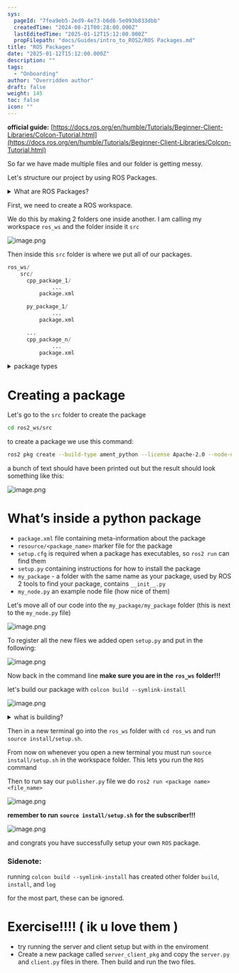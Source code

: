 ```yaml
---
sys:
  pageId: "7fea9eb5-2ed9-4e73-b6d6-5e093b833dbb"
  createdTime: "2024-08-21T00:28:00.000Z"
  lastEditedTime: "2025-01-12T15:12:00.000Z"
  propFilepath: "docs/Guides/intro_to_ROS2/ROS Packages.md"
title: "ROS Packages"
date: "2025-01-12T15:12:00.000Z"
description: ""
tags:
  - "Onboarding"
author: "Overridden author"
draft: false
weight: 145
toc: false
icon: ""
---
```


**official guide:** [https://docs.ros.org/en/humble/Tutorials/Beginner-Client-Libraries/Colcon-Tutorial.html](https://docs.ros.org/en/humble/Tutorials/Beginner-Client-Libraries/Colcon-Tutorial.html)

So far we have made multiple files and our folder is getting messy.

Let's structure our project by using ROS Packages.

<details>

<summary>What are ROS Packages?</summary>

ROS Packages are, as the name implies, packages of code that are highly sharable between ROS developers.

They consist of a folder, `package.xml` file, and source code

```python
      cpp_package_1/
		      ... imagine much code files here ..
          package.xml
```

</details>

First, we need to create a ROS workspace.

We do this by making 2 folders one inside another. I am calling my workspace `ros_ws` and the folder inside it `src`

![image.png](https://prod-files-secure.s3.us-west-2.amazonaws.com/d518164a-d88e-44d1-a4ee-3adb3bd8bce0/70706947-fd18-4537-a67b-e12946812d31/image.png?X-Amz-Algorithm=AWS4-HMAC-SHA256&X-Amz-Content-Sha256=UNSIGNED-PAYLOAD&X-Amz-Credential=ASIAZI2LB466Q3BCKKY3%2F20250317%2Fus-west-2%2Fs3%2Faws4_request&X-Amz-Date=20250317T230754Z&X-Amz-Expires=3600&X-Amz-Security-Token=IQoJb3JpZ2luX2VjEPf%2F%2F%2F%2F%2F%2F%2F%2F%2F%2FwEaCXVzLXdlc3QtMiJGMEQCIGMq0ZVfajn82fAhDfdWOtmOYxet%2BhTiUz8395v0I2AxAiB0fjXyMyUHg3Vgt8JbZnD4ZooWFSWT1yNH0O4tCIaoICr%2FAwhPEAAaDDYzNzQyMzE4MzgwNSIMXpNTVMK3A7%2BNhYS4KtwD5HurcamWv%2FvfDevEGQrw716Ui%2Bgglcq5B%2FMr5kge%2BOHIKn%2FrcPLDSX2zfHrJi4U3uQLpBsPwLP7hujc37xFiOfzEd%2FYkodprofyu%2BJA8pSi5jLjKIRDHa%2Bl66EjD4ncSTfVqZpxfkvy1wwhA3expKslxzjgrJS5ApdGbl2tU69eIqd6YNrtXn%2FvOeiaT8Jz7JT1WtSUixj%2FVHR7MD%2BKRy8L9sy1dgfu3OI1EmWUipYXAYX8%2B8dRiBPqilbayo85QbjqBCSmTn9Jn7VeCsIYiDwGJ48kFDPXVf1OkCo0tVakuHcZzyRmVpEr0udGLTteb3NcgPaVnLpP4BI%2BdTFALz8jHpMBsm5FFq4JMKHtZTv7Zq2J0%2Fp0V3zzGtq5fFgN31f0tV75QOH8BSTqQg2R%2BEMjBlS6RAX1eqJjjzIfJmQEDzK3yyfe0aLDGl5N48RB6g8NqJhOwZHN%2BOemHkmWobVJm1Vf05Hqtf1hVhSOLNxB0hCCy8HPa%2BKs7H6mBqdNEwA6pKoaqpcqhnkf3GrPvCt4OUE8kDEy4BEatRhu06RmtnGgAKBW2A0OpJ2YnC30QxC1YJW6ZY61s%2FfaCPIEcMqFfIXvxC3fjInYncEx94TXyM9eU9yb7ciDgTjYw48DivgY6pgFvs1mjPcA88IYOSVjIpOJRgfcDMJCQ6JzvJnJ5L5pyv%2BM75v%2Bi77awJWYZJIJBMSwlBJRegVuqUOnTnYPOdxd625pFnSOMA%2FfD%2FsewAdnYPMiDv9NLzr3whQp3VQ67HIENL2fWB0wCw6M3CMVaZi98K4DogLh3i0f3fa0%2FW8oaXTtCQsGH3hyEiRrb5Qm1f2anbdVXxPlDOtlgUskjD63gSyCaJY%2Bp&X-Amz-Signature=6fddf82c79a3b723ada63b11d1f38d1640dc544870db55067274251e27d50b03&X-Amz-SignedHeaders=host&x-id=GetObject)

Then inside this `src` folder is where we put all of our packages.

```python
ros_ws/
    src/
      cpp_package_1/
		      ...
          package.xml

      py_package_1/
		      ...
          package.xml

      ...
      cpp_package_n/
		      ...
          package.xml

```

<details>

<summary>package types</summary>

packages can be either `C++` or python.

the intern file structure is different for each but for this guide we will stick to creating python packages

</details>

# Creating a package

Let's go to the `src` folder to create the package

```bash
cd ros2_ws/src
```

to create a package we use this command:

```bash
ros2 pkg create --build-type ament_python --license Apache-2.0 --node-name my_node my_package
```

a bunch of text should have been printed out but the result should look something like this:

![image.png](https://prod-files-secure.s3.us-west-2.amazonaws.com/d518164a-d88e-44d1-a4ee-3adb3bd8bce0/e6cf1e3f-8512-4a3e-b131-079f800bf3e8/image.png?X-Amz-Algorithm=AWS4-HMAC-SHA256&X-Amz-Content-Sha256=UNSIGNED-PAYLOAD&X-Amz-Credential=ASIAZI2LB466Q3BCKKY3%2F20250317%2Fus-west-2%2Fs3%2Faws4_request&X-Amz-Date=20250317T230755Z&X-Amz-Expires=3600&X-Amz-Security-Token=IQoJb3JpZ2luX2VjEPf%2F%2F%2F%2F%2F%2F%2F%2F%2F%2FwEaCXVzLXdlc3QtMiJGMEQCIGMq0ZVfajn82fAhDfdWOtmOYxet%2BhTiUz8395v0I2AxAiB0fjXyMyUHg3Vgt8JbZnD4ZooWFSWT1yNH0O4tCIaoICr%2FAwhPEAAaDDYzNzQyMzE4MzgwNSIMXpNTVMK3A7%2BNhYS4KtwD5HurcamWv%2FvfDevEGQrw716Ui%2Bgglcq5B%2FMr5kge%2BOHIKn%2FrcPLDSX2zfHrJi4U3uQLpBsPwLP7hujc37xFiOfzEd%2FYkodprofyu%2BJA8pSi5jLjKIRDHa%2Bl66EjD4ncSTfVqZpxfkvy1wwhA3expKslxzjgrJS5ApdGbl2tU69eIqd6YNrtXn%2FvOeiaT8Jz7JT1WtSUixj%2FVHR7MD%2BKRy8L9sy1dgfu3OI1EmWUipYXAYX8%2B8dRiBPqilbayo85QbjqBCSmTn9Jn7VeCsIYiDwGJ48kFDPXVf1OkCo0tVakuHcZzyRmVpEr0udGLTteb3NcgPaVnLpP4BI%2BdTFALz8jHpMBsm5FFq4JMKHtZTv7Zq2J0%2Fp0V3zzGtq5fFgN31f0tV75QOH8BSTqQg2R%2BEMjBlS6RAX1eqJjjzIfJmQEDzK3yyfe0aLDGl5N48RB6g8NqJhOwZHN%2BOemHkmWobVJm1Vf05Hqtf1hVhSOLNxB0hCCy8HPa%2BKs7H6mBqdNEwA6pKoaqpcqhnkf3GrPvCt4OUE8kDEy4BEatRhu06RmtnGgAKBW2A0OpJ2YnC30QxC1YJW6ZY61s%2FfaCPIEcMqFfIXvxC3fjInYncEx94TXyM9eU9yb7ciDgTjYw48DivgY6pgFvs1mjPcA88IYOSVjIpOJRgfcDMJCQ6JzvJnJ5L5pyv%2BM75v%2Bi77awJWYZJIJBMSwlBJRegVuqUOnTnYPOdxd625pFnSOMA%2FfD%2FsewAdnYPMiDv9NLzr3whQp3VQ67HIENL2fWB0wCw6M3CMVaZi98K4DogLh3i0f3fa0%2FW8oaXTtCQsGH3hyEiRrb5Qm1f2anbdVXxPlDOtlgUskjD63gSyCaJY%2Bp&X-Amz-Signature=67e7d6c06a2dc1b15d68f4162ff6dbe4dfd661800e8d67c5ac0739da2a293403&X-Amz-SignedHeaders=host&x-id=GetObject)

# What’s inside a python package

- `package.xml` file containing meta-information about the package
- `resource/<package_name>` marker file for the package
- `setup.cfg` is required when a package has executables, so `ros2 run` can find them
- `setup.py` containing instructions for how to install the package
- `my_package` - a folder with the same name as your package, used by ROS 2 tools to find your package, contains `__init__.py`
- `my_node.py` an example node file (how nice of them)

Let's move all of our code into the `my_package/my_package` folder (this is next to the `my_node.py` file)

![image.png](https://prod-files-secure.s3.us-west-2.amazonaws.com/d518164a-d88e-44d1-a4ee-3adb3bd8bce0/9ce58f11-0da9-4d3e-b86d-506a9685d378/image.png?X-Amz-Algorithm=AWS4-HMAC-SHA256&X-Amz-Content-Sha256=UNSIGNED-PAYLOAD&X-Amz-Credential=ASIAZI2LB466Q3BCKKY3%2F20250317%2Fus-west-2%2Fs3%2Faws4_request&X-Amz-Date=20250317T230755Z&X-Amz-Expires=3600&X-Amz-Security-Token=IQoJb3JpZ2luX2VjEPf%2F%2F%2F%2F%2F%2F%2F%2F%2F%2FwEaCXVzLXdlc3QtMiJGMEQCIGMq0ZVfajn82fAhDfdWOtmOYxet%2BhTiUz8395v0I2AxAiB0fjXyMyUHg3Vgt8JbZnD4ZooWFSWT1yNH0O4tCIaoICr%2FAwhPEAAaDDYzNzQyMzE4MzgwNSIMXpNTVMK3A7%2BNhYS4KtwD5HurcamWv%2FvfDevEGQrw716Ui%2Bgglcq5B%2FMr5kge%2BOHIKn%2FrcPLDSX2zfHrJi4U3uQLpBsPwLP7hujc37xFiOfzEd%2FYkodprofyu%2BJA8pSi5jLjKIRDHa%2Bl66EjD4ncSTfVqZpxfkvy1wwhA3expKslxzjgrJS5ApdGbl2tU69eIqd6YNrtXn%2FvOeiaT8Jz7JT1WtSUixj%2FVHR7MD%2BKRy8L9sy1dgfu3OI1EmWUipYXAYX8%2B8dRiBPqilbayo85QbjqBCSmTn9Jn7VeCsIYiDwGJ48kFDPXVf1OkCo0tVakuHcZzyRmVpEr0udGLTteb3NcgPaVnLpP4BI%2BdTFALz8jHpMBsm5FFq4JMKHtZTv7Zq2J0%2Fp0V3zzGtq5fFgN31f0tV75QOH8BSTqQg2R%2BEMjBlS6RAX1eqJjjzIfJmQEDzK3yyfe0aLDGl5N48RB6g8NqJhOwZHN%2BOemHkmWobVJm1Vf05Hqtf1hVhSOLNxB0hCCy8HPa%2BKs7H6mBqdNEwA6pKoaqpcqhnkf3GrPvCt4OUE8kDEy4BEatRhu06RmtnGgAKBW2A0OpJ2YnC30QxC1YJW6ZY61s%2FfaCPIEcMqFfIXvxC3fjInYncEx94TXyM9eU9yb7ciDgTjYw48DivgY6pgFvs1mjPcA88IYOSVjIpOJRgfcDMJCQ6JzvJnJ5L5pyv%2BM75v%2Bi77awJWYZJIJBMSwlBJRegVuqUOnTnYPOdxd625pFnSOMA%2FfD%2FsewAdnYPMiDv9NLzr3whQp3VQ67HIENL2fWB0wCw6M3CMVaZi98K4DogLh3i0f3fa0%2FW8oaXTtCQsGH3hyEiRrb5Qm1f2anbdVXxPlDOtlgUskjD63gSyCaJY%2Bp&X-Amz-Signature=cbaa00220a4e8b758da37676e39df8a1f93159c645c0b39d37ac5c397244b032&X-Amz-SignedHeaders=host&x-id=GetObject)

To register all the new files we added open `setup.py` and put in the following:

![image.png](https://prod-files-secure.s3.us-west-2.amazonaws.com/d518164a-d88e-44d1-a4ee-3adb3bd8bce0/1cd7c262-4cae-4496-9d75-c178537d24a2/image.png?X-Amz-Algorithm=AWS4-HMAC-SHA256&X-Amz-Content-Sha256=UNSIGNED-PAYLOAD&X-Amz-Credential=ASIAZI2LB466Q3BCKKY3%2F20250317%2Fus-west-2%2Fs3%2Faws4_request&X-Amz-Date=20250317T230755Z&X-Amz-Expires=3600&X-Amz-Security-Token=IQoJb3JpZ2luX2VjEPf%2F%2F%2F%2F%2F%2F%2F%2F%2F%2FwEaCXVzLXdlc3QtMiJGMEQCIGMq0ZVfajn82fAhDfdWOtmOYxet%2BhTiUz8395v0I2AxAiB0fjXyMyUHg3Vgt8JbZnD4ZooWFSWT1yNH0O4tCIaoICr%2FAwhPEAAaDDYzNzQyMzE4MzgwNSIMXpNTVMK3A7%2BNhYS4KtwD5HurcamWv%2FvfDevEGQrw716Ui%2Bgglcq5B%2FMr5kge%2BOHIKn%2FrcPLDSX2zfHrJi4U3uQLpBsPwLP7hujc37xFiOfzEd%2FYkodprofyu%2BJA8pSi5jLjKIRDHa%2Bl66EjD4ncSTfVqZpxfkvy1wwhA3expKslxzjgrJS5ApdGbl2tU69eIqd6YNrtXn%2FvOeiaT8Jz7JT1WtSUixj%2FVHR7MD%2BKRy8L9sy1dgfu3OI1EmWUipYXAYX8%2B8dRiBPqilbayo85QbjqBCSmTn9Jn7VeCsIYiDwGJ48kFDPXVf1OkCo0tVakuHcZzyRmVpEr0udGLTteb3NcgPaVnLpP4BI%2BdTFALz8jHpMBsm5FFq4JMKHtZTv7Zq2J0%2Fp0V3zzGtq5fFgN31f0tV75QOH8BSTqQg2R%2BEMjBlS6RAX1eqJjjzIfJmQEDzK3yyfe0aLDGl5N48RB6g8NqJhOwZHN%2BOemHkmWobVJm1Vf05Hqtf1hVhSOLNxB0hCCy8HPa%2BKs7H6mBqdNEwA6pKoaqpcqhnkf3GrPvCt4OUE8kDEy4BEatRhu06RmtnGgAKBW2A0OpJ2YnC30QxC1YJW6ZY61s%2FfaCPIEcMqFfIXvxC3fjInYncEx94TXyM9eU9yb7ciDgTjYw48DivgY6pgFvs1mjPcA88IYOSVjIpOJRgfcDMJCQ6JzvJnJ5L5pyv%2BM75v%2Bi77awJWYZJIJBMSwlBJRegVuqUOnTnYPOdxd625pFnSOMA%2FfD%2FsewAdnYPMiDv9NLzr3whQp3VQ67HIENL2fWB0wCw6M3CMVaZi98K4DogLh3i0f3fa0%2FW8oaXTtCQsGH3hyEiRrb5Qm1f2anbdVXxPlDOtlgUskjD63gSyCaJY%2Bp&X-Amz-Signature=afbc15366ae8c0c72d9f4e77406ec858d142d0de772ba921d6df5a892d9fa4d5&X-Amz-SignedHeaders=host&x-id=GetObject)

Now back in the command line **make sure you are in the** **`ros_ws`** **folder!!!**

let's build our package with `colcon build --symlink-install`

![image.png](https://prod-files-secure.s3.us-west-2.amazonaws.com/d518164a-d88e-44d1-a4ee-3adb3bd8bce0/2f2a0d27-b173-48fd-b189-5f5c0ce65619/image.png?X-Amz-Algorithm=AWS4-HMAC-SHA256&X-Amz-Content-Sha256=UNSIGNED-PAYLOAD&X-Amz-Credential=ASIAZI2LB466Q3BCKKY3%2F20250317%2Fus-west-2%2Fs3%2Faws4_request&X-Amz-Date=20250317T230755Z&X-Amz-Expires=3600&X-Amz-Security-Token=IQoJb3JpZ2luX2VjEPf%2F%2F%2F%2F%2F%2F%2F%2F%2F%2FwEaCXVzLXdlc3QtMiJGMEQCIGMq0ZVfajn82fAhDfdWOtmOYxet%2BhTiUz8395v0I2AxAiB0fjXyMyUHg3Vgt8JbZnD4ZooWFSWT1yNH0O4tCIaoICr%2FAwhPEAAaDDYzNzQyMzE4MzgwNSIMXpNTVMK3A7%2BNhYS4KtwD5HurcamWv%2FvfDevEGQrw716Ui%2Bgglcq5B%2FMr5kge%2BOHIKn%2FrcPLDSX2zfHrJi4U3uQLpBsPwLP7hujc37xFiOfzEd%2FYkodprofyu%2BJA8pSi5jLjKIRDHa%2Bl66EjD4ncSTfVqZpxfkvy1wwhA3expKslxzjgrJS5ApdGbl2tU69eIqd6YNrtXn%2FvOeiaT8Jz7JT1WtSUixj%2FVHR7MD%2BKRy8L9sy1dgfu3OI1EmWUipYXAYX8%2B8dRiBPqilbayo85QbjqBCSmTn9Jn7VeCsIYiDwGJ48kFDPXVf1OkCo0tVakuHcZzyRmVpEr0udGLTteb3NcgPaVnLpP4BI%2BdTFALz8jHpMBsm5FFq4JMKHtZTv7Zq2J0%2Fp0V3zzGtq5fFgN31f0tV75QOH8BSTqQg2R%2BEMjBlS6RAX1eqJjjzIfJmQEDzK3yyfe0aLDGl5N48RB6g8NqJhOwZHN%2BOemHkmWobVJm1Vf05Hqtf1hVhSOLNxB0hCCy8HPa%2BKs7H6mBqdNEwA6pKoaqpcqhnkf3GrPvCt4OUE8kDEy4BEatRhu06RmtnGgAKBW2A0OpJ2YnC30QxC1YJW6ZY61s%2FfaCPIEcMqFfIXvxC3fjInYncEx94TXyM9eU9yb7ciDgTjYw48DivgY6pgFvs1mjPcA88IYOSVjIpOJRgfcDMJCQ6JzvJnJ5L5pyv%2BM75v%2Bi77awJWYZJIJBMSwlBJRegVuqUOnTnYPOdxd625pFnSOMA%2FfD%2FsewAdnYPMiDv9NLzr3whQp3VQ67HIENL2fWB0wCw6M3CMVaZi98K4DogLh3i0f3fa0%2FW8oaXTtCQsGH3hyEiRrb5Qm1f2anbdVXxPlDOtlgUskjD63gSyCaJY%2Bp&X-Amz-Signature=d82fcd29b75858a0f1e97cd0cde09664274ed30c9790acb12411f45a264c423c&X-Amz-SignedHeaders=host&x-id=GetObject)

<details>

<summary>what is building?</summary>

if you are a CS major at Rose-Hulman you will learn the answer to this in CSSE132

but TLDR; is it combines all the code files into one program that can be run easily 

</details>

Then in a new terminal go into the `ros_ws` folder with `cd ros_ws` and run `source install/setup.sh`. 

From now on whenever you open a new terminal you must run `source install/setup.sh` in the workspace folder. This lets you run the `ROS` command

Then to run say our `publisher.py` file we do `ros2 run <package name> <file_name>`

![image.png](https://prod-files-secure.s3.us-west-2.amazonaws.com/d518164a-d88e-44d1-a4ee-3adb3bd8bce0/4f4b1219-3a44-4632-aa0a-ce3471699f59/image.png?X-Amz-Algorithm=AWS4-HMAC-SHA256&X-Amz-Content-Sha256=UNSIGNED-PAYLOAD&X-Amz-Credential=ASIAZI2LB466Q3BCKKY3%2F20250317%2Fus-west-2%2Fs3%2Faws4_request&X-Amz-Date=20250317T230755Z&X-Amz-Expires=3600&X-Amz-Security-Token=IQoJb3JpZ2luX2VjEPf%2F%2F%2F%2F%2F%2F%2F%2F%2F%2FwEaCXVzLXdlc3QtMiJGMEQCIGMq0ZVfajn82fAhDfdWOtmOYxet%2BhTiUz8395v0I2AxAiB0fjXyMyUHg3Vgt8JbZnD4ZooWFSWT1yNH0O4tCIaoICr%2FAwhPEAAaDDYzNzQyMzE4MzgwNSIMXpNTVMK3A7%2BNhYS4KtwD5HurcamWv%2FvfDevEGQrw716Ui%2Bgglcq5B%2FMr5kge%2BOHIKn%2FrcPLDSX2zfHrJi4U3uQLpBsPwLP7hujc37xFiOfzEd%2FYkodprofyu%2BJA8pSi5jLjKIRDHa%2Bl66EjD4ncSTfVqZpxfkvy1wwhA3expKslxzjgrJS5ApdGbl2tU69eIqd6YNrtXn%2FvOeiaT8Jz7JT1WtSUixj%2FVHR7MD%2BKRy8L9sy1dgfu3OI1EmWUipYXAYX8%2B8dRiBPqilbayo85QbjqBCSmTn9Jn7VeCsIYiDwGJ48kFDPXVf1OkCo0tVakuHcZzyRmVpEr0udGLTteb3NcgPaVnLpP4BI%2BdTFALz8jHpMBsm5FFq4JMKHtZTv7Zq2J0%2Fp0V3zzGtq5fFgN31f0tV75QOH8BSTqQg2R%2BEMjBlS6RAX1eqJjjzIfJmQEDzK3yyfe0aLDGl5N48RB6g8NqJhOwZHN%2BOemHkmWobVJm1Vf05Hqtf1hVhSOLNxB0hCCy8HPa%2BKs7H6mBqdNEwA6pKoaqpcqhnkf3GrPvCt4OUE8kDEy4BEatRhu06RmtnGgAKBW2A0OpJ2YnC30QxC1YJW6ZY61s%2FfaCPIEcMqFfIXvxC3fjInYncEx94TXyM9eU9yb7ciDgTjYw48DivgY6pgFvs1mjPcA88IYOSVjIpOJRgfcDMJCQ6JzvJnJ5L5pyv%2BM75v%2Bi77awJWYZJIJBMSwlBJRegVuqUOnTnYPOdxd625pFnSOMA%2FfD%2FsewAdnYPMiDv9NLzr3whQp3VQ67HIENL2fWB0wCw6M3CMVaZi98K4DogLh3i0f3fa0%2FW8oaXTtCQsGH3hyEiRrb5Qm1f2anbdVXxPlDOtlgUskjD63gSyCaJY%2Bp&X-Amz-Signature=ec42731942cd543ed18ad80978d2b02d36d6ae7279dd286d40c54485708d581a&X-Amz-SignedHeaders=host&x-id=GetObject)

**remember to run** **`source install/setup.sh`** **for the subscriber!!!**

![image.png](https://prod-files-secure.s3.us-west-2.amazonaws.com/d518164a-d88e-44d1-a4ee-3adb3bd8bce0/02121119-dad4-49ec-8356-c956108b4243/image.png?X-Amz-Algorithm=AWS4-HMAC-SHA256&X-Amz-Content-Sha256=UNSIGNED-PAYLOAD&X-Amz-Credential=ASIAZI2LB466Q3BCKKY3%2F20250317%2Fus-west-2%2Fs3%2Faws4_request&X-Amz-Date=20250317T230755Z&X-Amz-Expires=3600&X-Amz-Security-Token=IQoJb3JpZ2luX2VjEPf%2F%2F%2F%2F%2F%2F%2F%2F%2F%2FwEaCXVzLXdlc3QtMiJGMEQCIGMq0ZVfajn82fAhDfdWOtmOYxet%2BhTiUz8395v0I2AxAiB0fjXyMyUHg3Vgt8JbZnD4ZooWFSWT1yNH0O4tCIaoICr%2FAwhPEAAaDDYzNzQyMzE4MzgwNSIMXpNTVMK3A7%2BNhYS4KtwD5HurcamWv%2FvfDevEGQrw716Ui%2Bgglcq5B%2FMr5kge%2BOHIKn%2FrcPLDSX2zfHrJi4U3uQLpBsPwLP7hujc37xFiOfzEd%2FYkodprofyu%2BJA8pSi5jLjKIRDHa%2Bl66EjD4ncSTfVqZpxfkvy1wwhA3expKslxzjgrJS5ApdGbl2tU69eIqd6YNrtXn%2FvOeiaT8Jz7JT1WtSUixj%2FVHR7MD%2BKRy8L9sy1dgfu3OI1EmWUipYXAYX8%2B8dRiBPqilbayo85QbjqBCSmTn9Jn7VeCsIYiDwGJ48kFDPXVf1OkCo0tVakuHcZzyRmVpEr0udGLTteb3NcgPaVnLpP4BI%2BdTFALz8jHpMBsm5FFq4JMKHtZTv7Zq2J0%2Fp0V3zzGtq5fFgN31f0tV75QOH8BSTqQg2R%2BEMjBlS6RAX1eqJjjzIfJmQEDzK3yyfe0aLDGl5N48RB6g8NqJhOwZHN%2BOemHkmWobVJm1Vf05Hqtf1hVhSOLNxB0hCCy8HPa%2BKs7H6mBqdNEwA6pKoaqpcqhnkf3GrPvCt4OUE8kDEy4BEatRhu06RmtnGgAKBW2A0OpJ2YnC30QxC1YJW6ZY61s%2FfaCPIEcMqFfIXvxC3fjInYncEx94TXyM9eU9yb7ciDgTjYw48DivgY6pgFvs1mjPcA88IYOSVjIpOJRgfcDMJCQ6JzvJnJ5L5pyv%2BM75v%2Bi77awJWYZJIJBMSwlBJRegVuqUOnTnYPOdxd625pFnSOMA%2FfD%2FsewAdnYPMiDv9NLzr3whQp3VQ67HIENL2fWB0wCw6M3CMVaZi98K4DogLh3i0f3fa0%2FW8oaXTtCQsGH3hyEiRrb5Qm1f2anbdVXxPlDOtlgUskjD63gSyCaJY%2Bp&X-Amz-Signature=eee8f03ec25a1c1ef12c373d21c06f12def4ecb02b4c0c3b7a66eb82714aff9b&X-Amz-SignedHeaders=host&x-id=GetObject)

and congrats you have successfully setup your own `ROS` package.

### Sidenote:

running `colcon build --symlink-install` has created other folder `build`, `install`, and `log`

for the most part, these can be ignored.

# Exercise!!!! ( ik u love them )

- try running the server and client setup but with in the enviroment
- Create a new package called `server_client_pkg` and copy the `server.py` and `client.py` files in there. Then build and run the two files.

